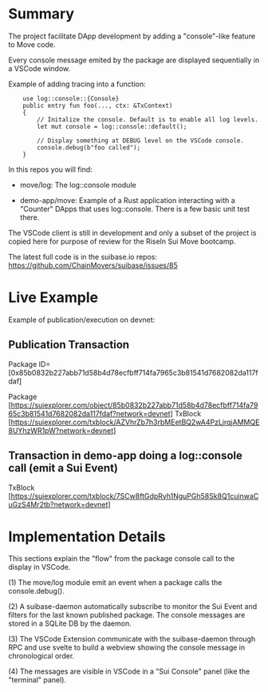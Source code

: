 # Summary
The project facilitate DApp development by adding a "console"-like feature to Move code.

Every console message emited by the package are displayed sequentially in a VSCode window.

Example of adding tracing into a function:
```
    use log::console::{Console}
    public entry fun foo(..., ctx: &TxContext)
    {
        // Initalize the console. Default is to enable all log levels.
        let mut console = log::console::default();

        // Display something at DEBUG level on the VSCode console.
        console.debug(b"foo called");
    }
```

In this repos you will find:

  - move/log: The log::console module

  - demo-app/move: Example of a Rust application interacting with a "Counter" DApps that uses log::console.
                 There is a few basic unit test there.

The VSCode client is still in development and only a subset of the project is copied here for 
purpose of review for the RiseIn Sui Move bootcamp.

The latest full code is in the suibase.io repos:
   https://github.com/ChainMovers/suibase/issues/85

# Live Example
Example of publication/execution on devnet:

## Publication Transaction
Package ID=[0x85b0832b227abb71d58b4d78ecfbff714fa7965c3b81541d7682082da117fdaf]

Package [https://suiexplorer.com/object/85b0832b227abb71d58b4d78ecfbff714fa7965c3b81541d7682082da117fdaf?network=devnet]
TxBlock [https://suiexplorer.com/txblock/AZVhrZb7h3rbMEetBQ2wA4PzLjrqjAMMQE8UYhzWR1pW?network=devnet]

## Transaction in demo-app doing a log::console call (emit a Sui Event)
TxBlock [https://suiexplorer.com/txblock/7SCw8ftGdpRvh1NguPGh58Sk8Q1cuinwaCuGzS4Mr2tb?network=devnet]

# Implementation Details
This sections explain the "flow" from the package console call to the display in VSCode.

(1) The move/log module emit an event when a package calls the console.debug().

(2) A suibase-daemon automatically subscribe to monitor the Sui Event and filters
for the last known published package. The console messages are stored in a 
SQLite DB by the daemon.

(3) The VSCode Extension communicate with the suibase-daemon through RPC and use
svelte to build a webview showing the console message in chronological order.

(4) The messages are visible in VSCode in a "Sui Console" panel (like the "terminal" panel).



